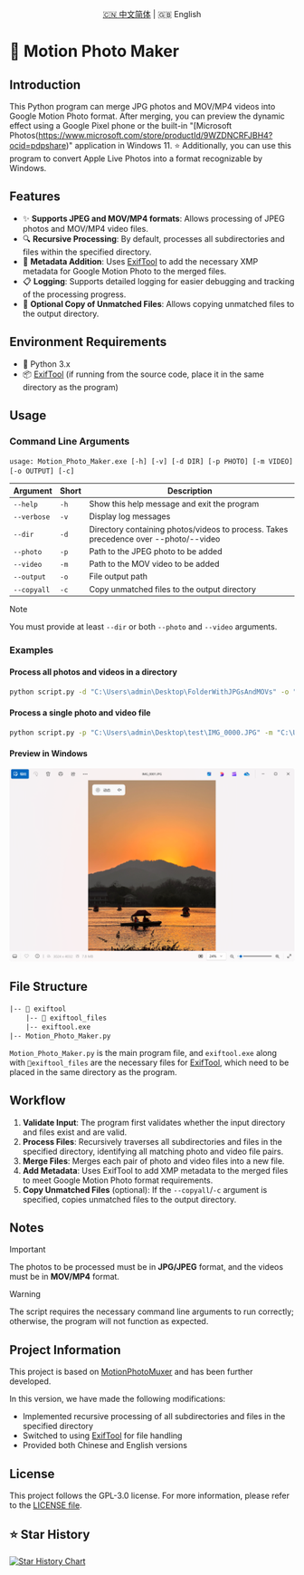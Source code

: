 <p align="center"><a title="中文" href="/README.md">🇨🇳 中文简体</a> | 🇬🇧 English</p>

# 📸 Motion Photo Maker

## Introduction

This Python program can merge JPG photos and MOV/MP4 videos into Google Motion Photo format. After merging, you can preview the dynamic effect using a Google Pixel phone or the built-in "[Microsoft Photos(https://www.microsoft.com/store/productId/9WZDNCRFJBH4?ocid=pdpshare)" application in Windows 11. ⭐ Additionally, you can use this program to convert Apple Live Photos into a format recognizable by Windows.

## Features

- ✨ **Supports JPEG and MOV/MP4 formats**: Allows processing of JPEG photos and MOV/MP4 video files.
- 🔍 **Recursive Processing**: By default, processes all subdirectories and files within the specified directory.
- 📝 **Metadata Addition**: Uses [ExifTool](https://exiftool.org/) to add the necessary XMP metadata for Google Motion Photo to the merged files.
- 📋 **Logging**: Supports detailed logging for easier debugging and tracking of the processing progress.
- 📂 **Optional Copy of Unmatched Files**: Allows copying unmatched files to the output directory.

## Environment Requirements

- 🐍 Python 3.x
- 📦 [ExifTool](https://exiftool.org/) (if running from the source code, place it in the same directory as the program)

## Usage

### Command Line Arguments

`usage: Motion_Photo_Maker.exe [-h] [-v] [-d DIR] [-p PHOTO] [-m VIDEO] [-o OUTPUT] [-c]`

|    Argument   |  Short  | Description |
|     ---       |   ---   |   ---       |
|   `--help`    | `-h`    | Show this help message and exit the program |
| `--verbose`   | `-v`    | Display log messages |
|   `--dir`     | `-d`    | Directory containing photos/videos to process. Takes precedence over --photo/--video |
|  `--photo`    | `-p`    | Path to the JPEG photo to be added |
|  `--video`    | `-m`    | Path to the MOV video to be added |
|  `--output`   | `-o`    | File output path |
| `--copyall`   | `-c`    | Copy unmatched files to the output directory |

> [!NOTE]
> You must provide at least `--dir` or both `--photo` and `--video` arguments.

### Examples

#### Process all photos and videos in a directory

```bash
python script.py -d "C:\Users\admin\Desktop\FolderWithJPGsAndMOVs" -o "C:\Users\admin\Desktop\output" -c -v
```

#### Process a single photo and video file

```bash
python script.py -p "C:\Users\admin\Desktop\test\IMG_0000.JPG" -m "C:\Users\admin\Desktop\test\IMG_0000.MOV" -o "C:\Users\admin\Desktop\test\output" -v
```

#### Preview in Windows
![Screenshot](res/PixPin_2024-07-26_12-17-04.png)

## File Structure

```plaintext
|-- 📁 exiftool
    |-- 📁 exiftool_files
    |-- exiftool.exe
|-- Motion_Photo_Maker.py
```

`Motion_Photo_Maker.py` is the main program file, and `exiftool.exe` along with `📁exiftool_files` are the necessary files for [ExifTool](https://exiftool.org/), which need to be placed in the same directory as the program.

## Workflow

1. **Validate Input**: The program first validates whether the input directory and files exist and are valid.
2. **Process Files**: Recursively traverses all subdirectories and files in the specified directory, identifying all matching photo and video file pairs.
3. **Merge Files**: Merges each pair of photo and video files into a new file.
4. **Add Metadata**: Uses ExifTool to add XMP metadata to the merged files to meet Google Motion Photo format requirements.
5. **Copy Unmatched Files** (optional): If the `--copyall`/`-c` argument is specified, copies unmatched files to the output directory.

## Notes

> [!IMPORTANT]
> The photos to be processed must be in **JPG/JPEG** format, and the videos must be in **MOV/MP4** format.

> [!WARNING]
> The script requires the necessary command line arguments to run correctly; otherwise, the program will not function as expected.

## Project Information

This project is based on [MotionPhotoMuxer](https://github.com/mihir-io/MotionPhotoMuxer) and has been further developed.

In this version, we have made the following modifications:
- Implemented recursive processing of all subdirectories and files in the specified directory
- Switched to using [ExifTool](https://exiftool.org/) for file handling
- Provided both Chinese and English versions

## License

This project follows the GPL-3.0 license. For more information, please refer to the [LICENSE file](./LICENSE).

## ⭐ Star History

[![Star History Chart](https://api.star-history.com/svg?repos=happycola233/MotionPhotoMaker&type=Date)](https://star-history.com/#happycola233/MotionPhotoMaker&Date)